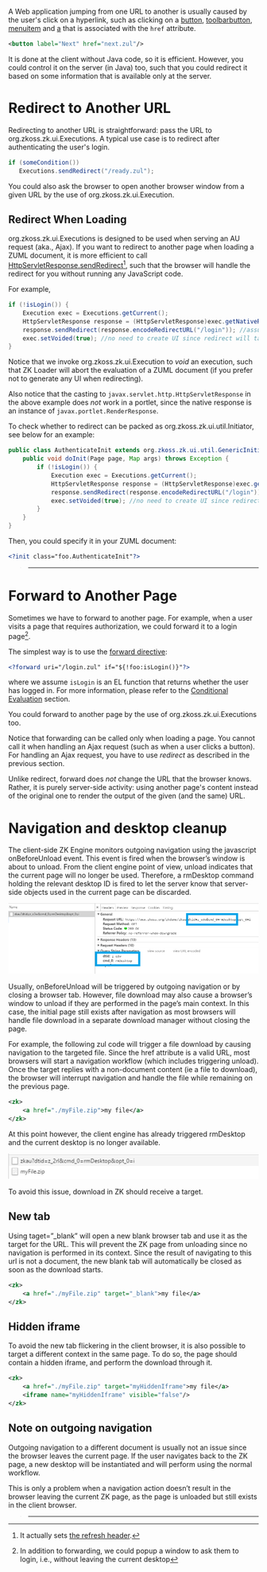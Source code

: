 

A Web application jumping from one URL to another is usually caused by
the user's click on a hyperlink, such as clicking on a
[button]({{site.baseurl}}/zk_component_ref/essential_components/button),
[toolbarbutton]({{site.baseurl}}/zk_component_ref/essential_components/toolbarbutton),
[menuitem]({{site.baseurl}}/zk_component_ref/essential_components/menu/menuitem)
and [a]({{site.baseurl}}/zk_component_ref/essential_components/a) that
is associated with the `href` attribute.

```xml
<button label="Next" href="next.zul"/>
```

It is done at the client without Java code, so it is efficient. However,
you could control it on the server (in Java) too, such that you could
redirect it based on some information that is available only at the
server.

# Redirect to Another URL

Redirecting to another URL is straightforward: pass the URL to
<javadoc method="sendRedirect(java.lang.String)">org.zkoss.zk.ui.Executions</javadoc>.
A typical use case is to redirect after authenticating the user's login.

```java
if (someCondition())
   Executions.sendRedirect("/ready.zul");
```

You could also ask the browser to open another browser window from a
given URL by the use of
<javadoc method="sendRedirect(java.lang.String, java.lang.String)" type="interface">org.zkoss.zk.ui.Execution</javadoc>.

## Redirect When Loading

<javadoc method="sendRedirect(java.lang.String)">org.zkoss.zk.ui.Executions</javadoc>
is designed to be used when serving an AU request (aka., Ajax). If you
want to redirect to another page when loading a ZUML document, it is
more efficient to call
[HttpServletResponse.sendRedirect](http://download.oracle.com/javaee/1.4/api/javax/servlet/http/HttpServletResponse.html#sendRedirect%28java.lang.String%29)[^1],
such that the browser will handle the redirect for you without running
any JavaScript code.

For example,

```java
if (!isLogin()) {
    Execution exec = Executions.getCurrent();
    HttpServletResponse response = (HttpServletResponse)exec.getNativeResponse();
    response.sendRedirect(response.encodeRedirectURL("/login")); //assume there is /login
    exec.setVoided(true); //no need to create UI since redirect will take place
}
```

Notice that we invoke
<javadoc method="setVoided(boolean)" type="interface">org.zkoss.zk.ui.Execution</javadoc>
to *void* an execution, such that ZK Loader will abort the evaluation of
a ZUML document (if you prefer not to generate any UI when redirecting).

Also notice that the casting to `javax.servlet.http.HttpServletResponse`
in the above example does *not* work in a portlet, since the native
response is an instance of `javax.portlet.RenderResponse`.

To check whether to redirect can be packed as
<javadoc type="interface">org.zkoss.zk.ui.util.Initiator</javadoc>, see
below for an example:

```java
public class AuthenticateInit extends org.zkoss.zk.ui.util.GenericInitiator {
    public void doInit(Page page, Map args) throws Exception {
        if (!isLogin()) {
            Execution exec = Executions.getCurrent();
            HttpServletResponse response = (HttpServletResponse)exec.getNativeResponse();
            response.sendRedirect(response.encodeRedirectURL("/login")); //assume there is /login
            exec.setVoided(true); //no need to create UI since redirect will take place
        }
    }
}
```

Then, you could specify it in your ZUML document:

```xml
<?init class="foo.AuthenticateInit"?>
```

> ------------------------------------------------------------------------
>
> <references/>

# Forward to Another Page

Sometimes we have to forward to another page. For example, when a user
visits a page that requires authorization, we could forward it to a
login page[^2].

The simplest way is to use the [forward
directive](ZUML_Reference/ZUML/Processing_Instructions/forward):

```xml
<?forward uri="/login.zul" if="${!foo:isLogin()}"?>
```

where we assume `isLogin` is an EL function that returns whether the
user has logged in. For more information, please refer to the
[Conditional
Evaluation]({{site.baseurl}}/zk_dev_ref/ui_composing/zuml/conditional_evaluation)
section.

You could forward to another page by the use of
<javadoc method="forward(java.lang.String)">org.zkoss.zk.ui.Executions</javadoc>
too.

Notice that forwarding can be called only when loading a page. You
cannot call it when handling an Ajax request (such as when a user clicks
a button). For handling an Ajax request, you have to use *redirect* as
described in the previous section.

Unlike redirect, forward does *not* change the URL that the browser
knows. Rather, it is purely server-side activity: using another page's
content instead of the original one to render the output of the given
(and the same) URL.

# Navigation and desktop cleanup

The client-side ZK Engine monitors outgoing navigation using the
javascript onBeforeUnload event. This event is fired when the browser’s
window is about to unload. From the client engine point of view, unload
indicates that the current page will no longer be used. Therefore, a
rmDesktop command holding the relevant desktop ID is fired to let the
server know that server-side objects used in the current page can be
discarded.

![](/zk_dev_ref/images/OnBeforeUnload1.png )

Usually, onBeforeUnload will be triggered by outgoing navigation or by
closing a browser tab. However, file download may also cause a browser’s
window to unload if they are performed in the page’s main context. In
this case, the initial page still exists after navigation as most
browsers will handle file download in a separate download manager
without closing the page.

For example, the following zul code will trigger a file download by
causing navigation to the targeted file. Since the href attribute is a
valid URL, most browsers will start a navigation workflow (which
includes triggering unload). Once the target replies with a non-document
content (ie a file to download), the browser will interrupt navigation
and handle the file while remaining on the previous page.

```xml
<zk>
    <a href="./myFile.zip">my file</a>
</zk>
```

At this point however, the client engine has already triggered rmDesktop
and the current desktop is no longer available.

![](/zk_dev_ref/images/OnBeforeUnload2.png )

To avoid this issue, download in ZK should receive a target.

## New tab

Using taget=”\_blank” will open a new blank browser tab and use it as
the target for the URL. This will prevent the ZK page from unloading
since no navigation is performed in its context. Since the result of
navigating to this url is not a document, the new blank tab will
automatically be closed as soon as the download starts.

```xml
<zk>
    <a href="./myFile.zip" target="_blank">my file</a>
</zk>
```

## Hidden iframe

To avoid the new tab flickering in the client browser, it is also
possible to target a different context in the same page. To do so, the
page should contain a hidden iframe, and perform the download through
it.

```xml
<zk>
    <a href="./myFile.zip" target="myHiddenIframe">my file</a>
    <iframe name="myHiddenIframe" visible="false"/>
</zk>
```

## Note on outgoing navigation

Outgoing navigation to a different document is usually not an issue
since the browser leaves the current page. If the user navigates back to
the ZK page, a new desktop will be instantiated and will perform using
the normal workflow.

This is only a problem when a navigation action doesn’t result in the
browser leaving the current ZK page, as the page is unloaded but still
exists in the client browser.

> ------------------------------------------------------------------------
>
> <references/>

[^1]: It actually sets [the refresh
    header](http://www.metatags.org/meta_http_equiv_refresh).

[^2]: In addition to forwarding, we could popup a window to ask them to
    login, i.e., without leaving the current desktop
